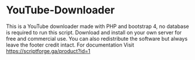 # YouTube-Downloader
This is a YouTube downloader made with PHP and bootstrap 4, no database is required to run this script. Download and install on your own server for free and commercial use. You can also redistribute the software but always leave the footer credit intact.
For documentation Visit https://scriptforge.ga/product?id=1
